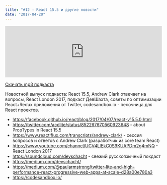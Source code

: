 ```yaml
---
title: "#12 - React 15.5 и другие новости"
date: "2017-04-20"
---
```


<iframe width="100%" height="166" scrolling="no" frameborder="no" src="https://w.soundcloud.com/player/?url=https%3A//api.soundcloud.com/tracks/318622996&amp;color=ff5500&amp;auto_play=false&amp;hide_related=false&amp;show_comments=true&amp;show_user=true&amp;show_reposts=false"></iframe>

<a href="https://5minreact.podster.fm/12/download/audio.mp3?download=yes&media=file"><i class="fa fa-download"></i> Скачать mp3 подкаста</a>

Новостной выпуск подкаста: React 15.5, Andrew Clark‏ отвечает на вопросы, React London 2017, подкаст ДевШахта, советы по оптимизации React+Redux приложения от Twitter, codesandbox.io - песочница для React проектов.

- https://facebook.github.io/react/blog/2017/04/07/react-v15.5.0.html
- https://twitter.com/acdlite/status/852267670560923648 - about PropTypes in React 15.5
- https://www.reactiflux.com/transcripts/andrew-clark/ - сессия вопросов и ответов с Andrew Clark‏ (разработчик из core team React)
- https://www.youtube.com/channel/UCV4LIEkC0S9KUAPDm2g4mNQ - React London 2017
- https://soundcloud.com/devschacht - свежий русскоязычный покдаст
- https://medium.com/devschacht/
- https://medium.com/@paularmstrong/twitter-lite-and-high-performance-react-progressive-web-apps-at-scale-d28a00e780a3
- https://codesandbox.io/
